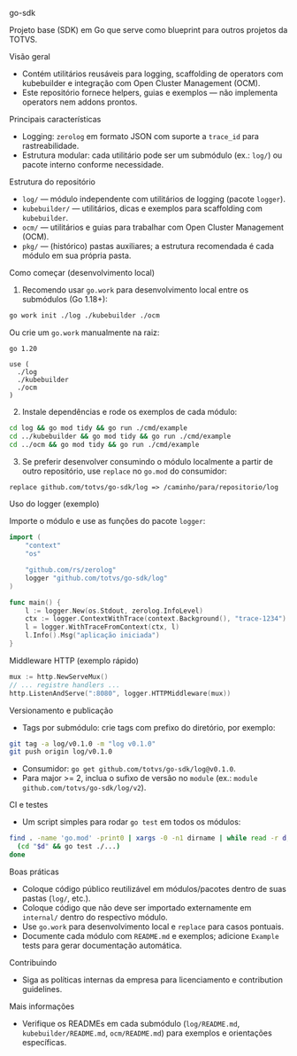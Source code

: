 go-sdk

Projeto base (SDK) em Go que serve como blueprint para outros projetos da TOTVS.

Visão geral
- Contém utilitários reusáveis para logging, scaffolding de operators com kubebuilder e integração com Open Cluster Management (OCM).
- Este repositório fornece helpers, guias e exemplos — não implementa operators nem addons prontos.

Principais características
- Logging: `zerolog` em formato JSON com suporte a `trace_id` para rastreabilidade.
- Estrutura modular: cada utilitário pode ser um submódulo (ex.: `log/`) ou pacote interno conforme necessidade.

Estrutura do repositório
- `log/` — módulo independente com utilitários de logging (pacote `logger`).
- `kubebuilder/` — utilitários, dicas e exemplos para scaffolding com `kubebuilder`.
- `ocm/` — utilitários e guias para trabalhar com Open Cluster Management (OCM).
- `pkg/` — (histórico) pastas auxiliares; a estrutura recomendada é cada módulo em sua própria pasta.

Como começar (desenvolvimento local)
1. Recomendo usar `go.work` para desenvolvimento local entre os submódulos (Go 1.18+):

```bash
go work init ./log ./kubebuilder ./ocm
```

Ou crie um `go.work` manualmente na raiz:

```text
go 1.20

use (
  ./log
  ./kubebuilder
  ./ocm
)
```

2. Instale dependências e rode os exemplos de cada módulo:

```bash
cd log && go mod tidy && go run ./cmd/example
cd ../kubebuilder && go mod tidy && go run ./cmd/example
cd ../ocm && go mod tidy && go run ./cmd/example
```

3. Se preferir desenvolver consumindo o módulo localmente a partir de outro repositório, use `replace` no `go.mod` do consumidor:

```mod
replace github.com/totvs/go-sdk/log => /caminho/para/repositorio/log
```

Uso do logger (exemplo)

Importe o módulo e use as funções do pacote `logger`:

```go
import (
    "context"
    "os"

    "github.com/rs/zerolog"
    logger "github.com/totvs/go-sdk/log"
)

func main() {
    l := logger.New(os.Stdout, zerolog.InfoLevel)
    ctx := logger.ContextWithTrace(context.Background(), "trace-1234")
    l = logger.WithTraceFromContext(ctx, l)
    l.Info().Msg("aplicação iniciada")
}
```

Middleware HTTP (exemplo rápido)

```go
mux := http.NewServeMux()
// ... registre handlers ...
http.ListenAndServe(":8080", logger.HTTPMiddleware(mux))
```

Versionamento e publicação
- Tags por submódulo: crie tags com prefixo do diretório, por exemplo:

```bash
git tag -a log/v0.1.0 -m "log v0.1.0"
git push origin log/v0.1.0
```

- Consumidor: `go get github.com/totvs/go-sdk/log@v0.1.0`.
- Para major >= 2, inclua o sufixo de versão no `module` (ex.: `module github.com/totvs/go-sdk/log/v2`).

CI e testes
- Um script simples para rodar `go test` em todos os módulos:

```bash
find . -name 'go.mod' -print0 | xargs -0 -n1 dirname | while read -r d; do
  (cd "$d" && go test ./...)
done
```

Boas práticas
- Coloque código público reutilizável em módulos/pacotes dentro de suas pastas (`log/`, etc.).
- Coloque código que não deve ser importado externamente em `internal/` dentro do respectivo módulo.
- Use `go.work` para desenvolvimento local e `replace` para casos pontuais.
- Documente cada módulo com `README.md` e exemplos; adicione `Example` tests para gerar documentação automática.

Contribuindo
- Siga as políticas internas da empresa para licenciamento e contribution guidelines.

Mais informações
- Verifique os READMEs em cada submódulo (`log/README.md`, `kubebuilder/README.md`, `ocm/README.md`) para exemplos e orientações específicas.
